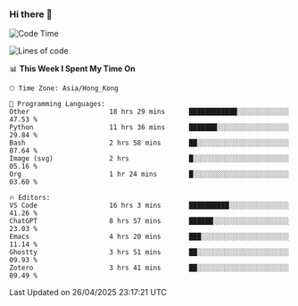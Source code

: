### Hi there 👋

<!--
**nicehiro/nicehiro** is a ✨ _special_ ✨ repository because its `README.md` (this file) appears on your GitHub profile.

Here are some ideas to get you started:

- 🔭 I’m currently working on ...
- 🌱 I’m currently learning ...
- 👯 I’m looking to collaborate on ...
- 🤔 I’m looking for help with ...
- 💬 Ask me about ...
- 📫 How to reach me: ...
- 😄 Pronouns: ...
- ⚡ Fun fact: ...
-->

<!--START_SECTION:waka-->
![Code Time](http://img.shields.io/badge/Code%20Time-588%20hrs%2047%20mins-blue)

![Lines of code](https://img.shields.io/badge/From%20Hello%20World%20I%27ve%20Written-1.7%20million%20lines%20of%20code-blue)

📊 **This Week I Spent My Time On** 

```text
🕑︎ Time Zone: Asia/Hong_Kong

💬 Programming Languages: 
Other                    18 hrs 29 mins      ████████████░░░░░░░░░░░░░   47.53 % 
Python                   11 hrs 36 mins      ███████░░░░░░░░░░░░░░░░░░   29.84 % 
Bash                     2 hrs 58 mins       ██░░░░░░░░░░░░░░░░░░░░░░░   07.64 % 
Image (svg)              2 hrs               █░░░░░░░░░░░░░░░░░░░░░░░░   05.16 % 
Org                      1 hr 24 mins        █░░░░░░░░░░░░░░░░░░░░░░░░   03.60 % 

🔥 Editors: 
VS Code                  16 hrs 3 mins       ██████████░░░░░░░░░░░░░░░   41.26 % 
ChatGPT                  8 hrs 57 mins       ██████░░░░░░░░░░░░░░░░░░░   23.03 % 
Emacs                    4 hrs 20 mins       ███░░░░░░░░░░░░░░░░░░░░░░   11.14 % 
Ghostty                  3 hrs 51 mins       ██░░░░░░░░░░░░░░░░░░░░░░░   09.93 % 
Zotero                   3 hrs 41 mins       ██░░░░░░░░░░░░░░░░░░░░░░░   09.49 % 
```


 Last Updated on 26/04/2025 23:17:21 UTC
<!--END_SECTION:waka-->
